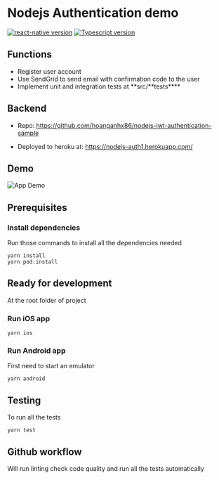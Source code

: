 # Nodejs Authentication demo

[![react-native version](https://img.shields.io/badge/react--native-0.64.1-green.svg?style=flat-square)](https://github.com/facebook/react-native/releases)
[![Typescript version](https://img.shields.io/badge/typesctipt-3.8.3-green.svg?style=flat-square)](https://www.typescriptlang.org/docs/handbook/release-notes/typescript-3-7.html)

## Functions

- Register user account
- Use SendGrid to send email with confirmation code to the user
- Implement unit and integration tests at **src/**tests\*\*\*\*

## Backend

- Repo: https://github.com/hoanganhx86/nodejs-jwt-authentication-sample

- Deployed to heroku at: https://nodejs-auth1.herokuapp.com/

## Demo

![App Demo](demo.gif)

## Prerequisites

### Install dependencies

Run those commands to install all the dependencies needed

    yarn install
    yarn pod:install

## Ready for development

At the root folder of project

### Run iOS app

    yarn ios

### Run Android app

First need to start an emulator

    yarn android

## Testing

To run all the tests

    yarn test

## Github workflow

Will run linting check code quality and run all the tests automatically

